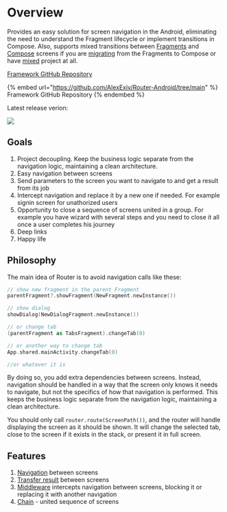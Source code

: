 # Overview

Provides an easy solution for screen navigation in the Android, eliminating the need to understand the Fragment lifecycle or implement transitions in Compose. Also, supports mixed transitions between [Fragments](platforms/fragments/) and [Compose](platforms/compose/) screens if you are [migrating](platforms/mixed.md) from the Fragments to Compose or have [mixed](platforms/mixed.md) project at all.&#x20;

[Framework GitHub Repository](https://github.com/AlexExiv/Router-Android/tree/main)

{% embed url="https://github.com/AlexExiv/Router-Android/tree/main" %}
Framework GitHub Repository
{% endembed %}

Latest release verion:

[![](https://jitpack.io/v/AlexExiv/Router-Android.svg)](https://jitpack.io/#AlexExiv/Router-Android)

## Goals

1. Project decoupling. Keep the business logic separate from the navigation logic, maintaining a clean architecture.
2. Easy navigation between screens
3. Send parameters to the screen you want to navigate to and get a result from its job
4. Intercept navigation and replace it by a new one if needed. For example signin screen for unathorized users
5. Opportunity to close a sequence of screens united in a group. For example you have wizard with several steps and you need to close it all once a user completes his journey
6. Deep links
7. Happy life

## Philosophy

The main idea of Router is to avoid navigation calls like these:

```kotlin
// show new fragment in the parent Fragment
parentFragment?.showFragment(NewFragment.newInstance())

// show dialog
showDialog(NewDialogFragment.newInstance())

// or change tab
(parentFragment as TabsFragment).changeTab(0)

// or another way to change tab
App.shared.mainActivity.changeTab(0)

//or whatever it is
```

By doing so, you add extra dependencies between screens. Instead, navigation should be handled in a way that the screen only knows it needs to navigate, but not the specifics of how that navigation is performed. This keeps the business logic separate from the navigation logic, maintaining a clean architecture.

You should only call `router.route(ScreenPath())`, and the router will handle displaying the screen as it should be shown. It will change the selected tab, close to the screen if it exists in the stack, or present it in full screen.

## Features

1. [Navigation](navigation/) between screens
2. [Transfer result](result-api.md) between screens
3. [Middleware](middleware.md) intercepts navigation between screens, blocking it or replacing it with another navigation
4. [Chain](chains.md) - united sequence of screens
